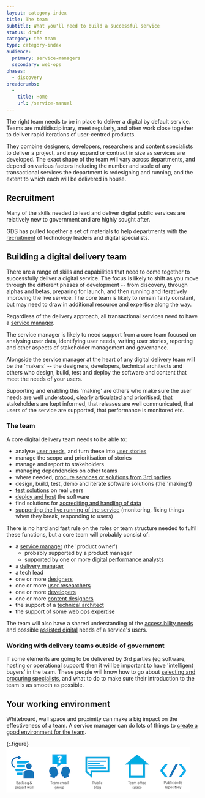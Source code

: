 ```yaml
---
layout: category-index
title: The team
subtitle: What you'll need to build a successful service
status: draft
category: the-team
type: category-index
audience:
  primary: service-managers
  secondary: web-ops
phases:
  - discovery
breadcrumbs:
  -
    title: Home
    url: /service-manual
---
```


The right team needs to be in place to deliver a digital by default service. Teams are multidisciplinary, meet regularly, and often work close together to deliver rapid iterations of user-centred products.

They combine designers, developers, researchers and content specialists to deliver a project, and may expand or contract in size as services are developed. The exact shape of the team will vary across departments, and depend on various factors including the number and scale of any transactional services the department is redesigning and running, and the extent to which each will be delivered in house.

## Recruitment

Many of the skills needed to lead and deliver digital public services are relatively new to government and are highly sought after.

GDS has pulled together a set of materials to help departments with the [recruitment](/service-manual/the-team/recruitment) of technology leaders and digital specialists.

## Building a digital delivery team

There are a range of skills and capabilities that need to come together to successfully deliver a digital service. The focus is likely to shift as you move through the different phases of development -- from discovery, through alphas and betas, preparing for launch, and then running and iteratively improving the live service. The core team is likely to remain fairly constant, but may need to draw in additional resource and expertise along the way.

Regardless of the delivery approach, all transactional services need to have a [service manager](/service-manual/the-team/service-manager.html).

The service manager is likely to need support from a core team focused on analysing user data, identifying user needs, writing user stories, reporting and other aspects of stakeholder management and governance.

Alongside the service manager at the heart of any digital delivery team will be the 'makers' -- the designers, developers, technical architects and others who design, build, test and deploy the software and content that meet the needs of your users.

Supporting and enabling this 'making' are others who make sure the user needs are well understood, clearly articulated and prioritised, that stakeholders are kept informed, that releases are well communicated, that users of the service are supported, that performance is monitored etc.

### The team

A core digital delivery team needs to be able to:

* analyse [user needs](/service-manual/user-centred-design/user-needs.html), and turn these into [user stories](/service-manual/agile/writing-user-stories.html)
* manage the scope and prioritisation of stories
* manage and report to stakeholders
* managing dependencies on other teams
* where needed, [procure services or solutions from 3rd parties](/service-manual/the-team/working-with-specialists.html)
* design, build, test, demo and iterate software solutions (the 'making'!)
* [test solutions](/service-manual/user-centred-design/user-research/index.html) on real users
* [deploy and host](/service-manual/operations/hosting.html) the software
* find solutions for [accrediting and handling of data](/service-manual/making-software/information-security.html)
* [supporting the live running of the service](/service-manual/operations/index.html) (monitoring, fixing things when they break, responding to users)

There is no hard and fast rule on the roles or team structure needed to fulfil these functions, but a core team will probably consist of:

* a [service manager](/service-manual/the-team/service-manager.html) (the 'product owner')
	* probably supported by a product manager
	* supported by one or more [digital performance analysts](/service-manual/the-team/recruitment/performance-analyst-jd.html)
* a [delivery manager](/service-manual/the-team/delivery-manager.html)
* a tech lead
* one or more [designers](/service-manual/the-team/designer.html)
* one or more [user researchers](/service-manual/the-team/user-researcher)
* one or more [developers](/service-manual/the-team/developer.html)
* one or more [content designers](/service-manual/the-team/content-designer.html)
* the support of a [technical architect](/service-manual/the-team/recruitment/Technicalarchitect-generic.docx)
* the support of some [web ops expertise](/service-manual/the-team/web-operations.html)

The team will also have a shared understanding of the [accessibility needs](/service-manual/the-team/accessibility.html) and possible [assisted digital](/service-manual/assisted-digital) needs of a service's users.

### Working with delivery teams outside of government

If some elements are going to be delivered by 3rd parties (eg software, hosting or operational support) then it will be important to have 'intelligent buyers' in the team. These people will know how to go about [selecting and procuring specialists](/service-manual/the-team/working-with-specialists.html), and what to do to make sure their introduction to the team is as smooth as possible.

## Your working environment

Whiteboard, wall space and proximity can make a big impact on the effectiveness of a team. A service manager can do lots of things to [create a good environment for the team](/service-manual/the-team/working-environment.html).

{:.figure}
![Some of the things an effective team needs](/service-manual/assets/images/team-assets.png)

